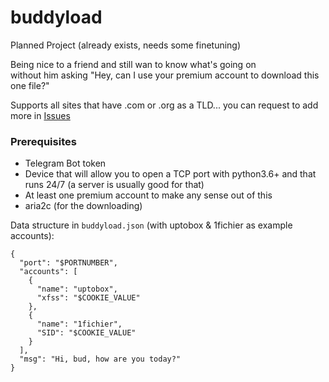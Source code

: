 # buddyload
Planned Project (already exists, needs some finetuning)

Being nice to a friend and still wan to know what's going on
<br />without him asking "Hey, can I use your premium account to download this one file?"

Supports all sites that have .com or .org as a TLD... you can request to add more in [Issues](https://github.com/spookyahell/buddyload/issues)

### Prerequisites
- Telegram Bot token
- Device that will allow you to open a TCP port with python3.6+ and that runs 24/7 (a server is usually good for that)
- At least one premium account to make any sense out of this
- aria2c (for the downloading)

Data structure in `buddyload.json` (with uptobox & 1fichier as example accounts):

    {
      "port": "$PORTNUMBER",
      "accounts": [
        {
          "name": "uptobox",
          "xfss": "$COOKIE_VALUE"
        },
        {
          "name": "1fichier",
          "SID": "$COOKIE_VALUE"
        }
      ],
      "msg": "Hi, bud, how are you today?"
    }
